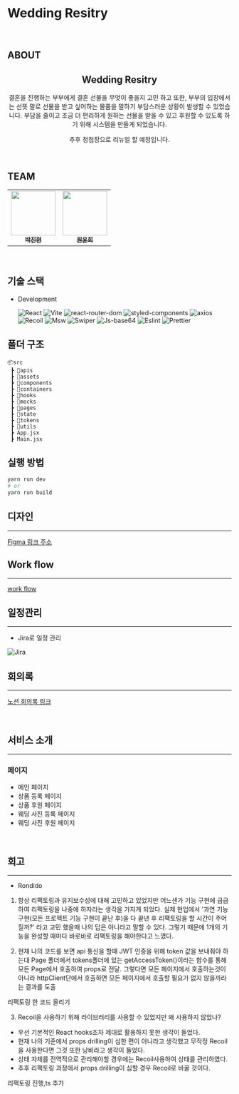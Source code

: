 # Wedding Resitry

<br />

## ABOUT

<div align='center'>
    <h2> Wedding Resitry</h2>  
    <p>결혼을 진행하는 부부에게 결혼 선물을 무엇이 좋을지 고민 하고 또한, 부부의 입장에서는 선뜻 말로 선물을 받고 싶어하는 물품을 말하기 부담스러운 상황이 발생할 수 있었습니다.
부담을 줄이고 조금 더 편리하게 원하는 선물을 받을 수 있고 후원할 수 있도록 하기 위해 시스템을 만들게 되었습니다.</p>
    <p>추후 청첩장으로 리뉴얼 할 예정입니다.</p>
    <br />    
</div>

## TEAM

<div align='center'>
<table> 
  <tbody>
    <tr>            
       <td align="center"><a href="https://github.com/rondido"><img src="https://avatars.githubusercontent.com/u/55516901?v=4" width="100px;" alt=""/><br /><sub><b>박진현</b></sub></a><br /></td>
       <td align="center"><a href="https://github.com/YunHeeW"><img src="https://avatars.githubusercontent.com/u/102518144?v=4" width="100px;" alt=""/><br /><sub><b>원윤희</b></sub></a><br /></td>            
    </tr>
  </tbody>
</table>
</div>

<br />

## 기술 스택

- Development

  ![React](https://img.shields.io/badge/React-18.2.0-1E90FF?logo=React)
  ![Vite](https://img.shields.io/badge/Vite-4.1.0-C8C8FF?logo=Vite)
  ![react-router-dom](https://img.shields.io/badge/react--router-6.14.1-CA4245?logo=reactRouter)
  ![styled-components](https://img.shields.io/badge/styled--components%2Fcss-1.12.0-28A745?logo=styled-components)
  ![axios](https://img.shields.io/badge/axios-1.4.0-%23671DDF?logo=axios)
  ![Recoil](https://img.shields.io/badge/Recoil--0.7.7-1E90FF?logo=Recoil)
  ![Msw](https://img.shields.io/badge/Msw--1.1.0-FF8C8C?logo=Msw)
  ![Swiper](https://img.shields.io/badge/Swiper--9.1.0-0064FF?logo=Swiper)
  ![Js-base64](https://img.shields.io/badge/Js-base64--3.7.5-FFB400?logo=Js-base64)
  ![Eslint](https://img.shields.io/badge/Eslint--8.35.0-7B68EE?logo=Eslint)
  ![Prettier](https://img.shields.io/badge/Prettier--2.8.8-483D8B?logo=Prettier)

## 폴더 구조

```
📦src
 ┣ 📂apis
 ┣ 📂assets
 ┣ 📂components
 ┣ 📂containers
 ┣ 📂hooks
 ┣ 📂mocks
 ┣ 📂pages
 ┣ 📂state
 ┣ 📂tokens
 ┣ 📂utils
 ┣ App.jsx
 ┣ Main.jsx

```

## 실행 방법

```bash
yarn run dev
# or
yarn run build

```

## 디자인

---

<p><a href="https://www.figma.com/file/SOfzSbhZvdaFUsZ0j7LYvR/wedding-registry?node-id=501%3A2962&t=tSYXjYRKPVBnvgc0-0">Figma 링크 주소</a>
</p>

## Work flow

---

<p><a href="https://whimsical.com/wedding-AXkPY3swAd2tK6g4pmPmAr">work flow</a></p>

## 일정관리

---

- Jira로 일정 관리

![Jira](https://github.com/Wedding-Registry/Front/assets/55516901/deb1cef5-3be2-4874-9af5-054a09d1c4a0)

## 회의록

---

<p><a href="https://shell-barnacle-687.notion.site/TEAM-A-67efc05b8c2244ad8e438f22da89423e">노션 회의록 링크</a></p>

<br/>

## 서비스 소개

---

### 페이지

- 메인 페이지
- 상품 등록 페이지
- 상품 후원 페이지
- 웨딩 사진 등록 페이지
- 웨딩 사진 후원 페이지

<br />

## 회고

---

- Rondido

1. 항상 리팩토링과 유지보수성에 대해 고민하고 있었지만 어느샌가 기능 구현에 급급하여 리팩토링을 나중에 하자라는 생각을 가지게 되었다. 실제 현업에서 '과연 기능 구현(모든 프로젝트 기능 구현이 끝난 후)을 다 끝낸 후 리팩토링을 할 시간이 주어질까?' 라고 고민 했을때 나의 답은 아니라고 말할 수 있다. 그렇기 때문에 1개의 기능을 완성할 때마다 바로바로 리팩토링을 해야한다고 느꼈다.

2. 현재 나의 코드를 보면 api 통신을 할때 JWT 인증을 위해 token 값을 보내줘야 하는대 Page 폴더에서 tokens폴더에 있는 getAccessToken()이라는 함수를 통해 모든 Page에서 호출하여 props로 전달. 그렇다면 모든 페이지에서 호출하는것이 아니라 httpClient단에서 호출하면 모든 페이지에서 호출할 필요가 없지 않을까라는 결과를 도출

리팩토링 한 코드 올리기

3. Recoil을 사용하기 위해 라이브러리를 사용할 수 있었지만 왜 사용하지 않았나?

- 우선 기본적인 React hooks조차 제대로 활용하지 못한 생각이 들었다.
- 현재 나의 기준에서 props drilling이 심한 편이 아니라고 생각했고 무작정 Recoil을 사용한다면 그것 또한 낭비라고 생각이 들었다.
- 상태 자체를 전역적으로 관리해야할 경우에는 Recoil사용하여 상태를 관리하였다.
- 추후 리팩토링 과정에서 props drilling이 심할 경우 Recoil로 바꿀 것이다.

리팩토링 진행,ts 추가
